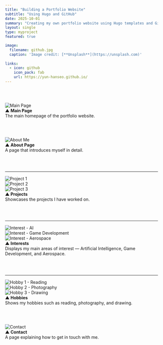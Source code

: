 ```yaml
---
title: "Building a Portfolio Website"
subtitle: "Using Hugo and GitHub"
date: 2025-10-01
summary: "Creating my own portfolio website using Hugo templates and GitHub Pages"
layout: single
type: myproject
featured: true

image:
  filename: github.jpg
  caption: 'Image credit: [**Unsplash**](https://unsplash.com)'
  
links:
  - icon: github
    icon_pack: fab
    url: https://yun-hanseo.github.io/
---
```


<br><br>

![Main Page](/hsprojects/mainpage.png)  
**▲ Main Page**<br>
The main homepage of the portfolio website.

<br><br>

![About Me](/hsprojects/introduceme.png)  
**▲ About Page**<br>
A page that introduces myself in detail.

<br><br>

-------------------------------------------------

![Project 1](/hsprojects/project1.png)  
![Project 2](/hsprojects/project2.png)  
![Project 3](/hsprojects/project3.png)  
**▲ Projects**<br>
Showcases the projects I have worked on.

<br><br>

------------------------------------------------

![Interest - AI](/hsprojects/interestai.png)  
![Interest - Game Development](/hsprojects/interestgame.png)  
![Interest - Aerospace](/hsprojects/interestaerospace.png)  
**▲ Interests**<br>
Displays my main areas of interest — Artificial Intelligence, Game Development, and Aerospace.

<br><br>

----------------------------------------------

![Hobby 1 - Reading](/hsprojects/hobbiread.png)  
![Hobby 2 - Photography](/hsprojects/hobbiepicture.png)  
![Hobby 3 - Drawing](/hsprojects/hobbidraw.png)  
**▲ Hobbies**<br>
Shows my hobbies such as reading, photography, and drawing.

<br><br>

![Contact](/hsprojects/contactme.png)  
**▲ Contact**<br>
A page explaining how to get in touch with me.

